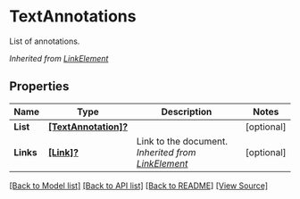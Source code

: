 # TextAnnotations
List of annotations.

*Inherited from [LinkElement](LinkElement.md)*
## Properties
Name | Type | Description | Notes
------------ | ------------- | ------------- | -------------
**List** | [**[TextAnnotation]?**](TextAnnotation.md) |  | [optional]
**Links** | [**[Link]?**](Link.md) | Link to the document.<br />*Inherited from [LinkElement](LinkElement.md)* | [optional]

[[Back to Model list]](../README.md#documentation-for-models) [[Back to API list]](../README.md#documentation-for-api-endpoints) [[Back to README]](../README.md) [[View Source]](../AsposePdfCloud/Models/TextAnnotations.swift)

